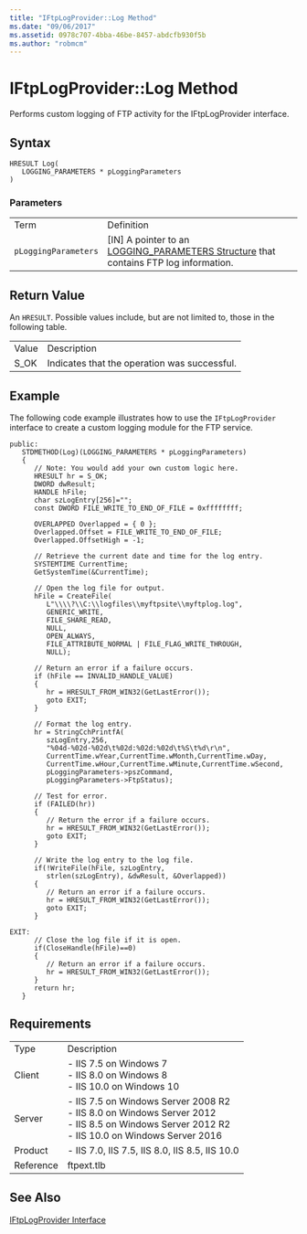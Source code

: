 ```yaml
---
title: "IFtpLogProvider::Log Method"
ms.date: "09/06/2017"
ms.assetid: 0978c707-4bba-46be-8457-abdcfb930f5b
ms.author: "robmcm"
---
```

# IFtpLogProvider::Log Method
Performs custom logging of FTP activity for the IFtpLogProvider interface.  
  
## Syntax  
  
```cpp#  
HRESULT Log(  
   LOGGING_PARAMETERS * pLoggingParameters  
)  
```  
  
### Parameters  
  
|||  
|-|-|  
|Term|Definition|  
|`pLoggingParameters`|[IN] A pointer to an [LOGGING_PARAMETERS Structure](../../ftp-extensibility-reference/native-code-api-reference/logging-parameters-structure.md) that contains FTP log information.|  
  
## Return Value  
 An `HRESULT`. Possible values include, but are not limited to, those in the following table.  
  
|||  
|-|-|  
|Value|Description|  
|S_OK|Indicates that the operation was successful.|  
  
## Example  
 The following code example illustrates how to use the `IFtpLogProvider` interface to create a custom logging module for the FTP service.  
  
```  
public:  
   STDMETHOD(Log)(LOGGING_PARAMETERS * pLoggingParameters)  
   {  
      // Note: You would add your own custom logic here.  
      HRESULT hr = S_OK;  
      DWORD dwResult;  
      HANDLE hFile;  
      char szLogEntry[256]="";  
      const DWORD FILE_WRITE_TO_END_OF_FILE = 0xffffffff;  
  
      OVERLAPPED Overlapped = { 0 };  
      Overlapped.Offset = FILE_WRITE_TO_END_OF_FILE;  
      Overlapped.OffsetHigh = -1;  
  
      // Retrieve the current date and time for the log entry.  
      SYSTEMTIME CurrentTime;  
      GetSystemTime(&CurrentTime);  
  
      // Open the log file for output.  
      hFile = CreateFile(  
         L"\\\\?\\C:\\logfiles\\myftpsite\\myftplog.log",  
         GENERIC_WRITE,  
         FILE_SHARE_READ,  
         NULL,  
         OPEN_ALWAYS,  
         FILE_ATTRIBUTE_NORMAL | FILE_FLAG_WRITE_THROUGH,  
         NULL);  
  
      // Return an error if a failure occurs.  
      if (hFile == INVALID_HANDLE_VALUE)  
      {  
         hr = HRESULT_FROM_WIN32(GetLastError());  
         goto EXIT;  
      }  
  
      // Format the log entry.  
      hr = StringCchPrintfA(  
         szLogEntry,256,  
         "%04d-%02d-%02d\t%02d:%02d:%02d\t%S\t%d\r\n",  
         CurrentTime.wYear,CurrentTime.wMonth,CurrentTime.wDay,  
         CurrentTime.wHour,CurrentTime.wMinute,CurrentTime.wSecond,  
         pLoggingParameters->pszCommand,  
         pLoggingParameters->FtpStatus);  
  
      // Test for error.  
      if (FAILED(hr))  
      {  
         // Return the error if a failure occurs.  
         hr = HRESULT_FROM_WIN32(GetLastError());  
         goto EXIT;  
      }  
  
      // Write the log entry to the log file.  
      if(!WriteFile(hFile, szLogEntry,  
         strlen(szLogEntry), &dwResult, &Overlapped))        
      {  
         // Return an error if a failure occurs.  
         hr = HRESULT_FROM_WIN32(GetLastError());  
         goto EXIT;  
      }  
  
EXIT:  
      // Close the log file if it is open.  
      if(CloseHandle(hFile)==0)  
      {  
         // Return an error if a failure occurs.  
         hr = HRESULT_FROM_WIN32(GetLastError());  
      }  
      return hr;  
   }  
```  
    
## Requirements  
  
|||  
|-|-|  
|Type|Description|  
|Client|-   IIS 7.5 on                                          Windows 7<br />-   IIS 8.0 on                                          Windows 8<br />-   IIS 10.0 on                                          Windows 10|  
|Server|-   IIS 7.5 on                                          Windows Server 2008 R2<br />-   IIS 8.0 on                                          Windows Server 2012<br />-   IIS 8.5 on                                          Windows Server 2012 R2<br />-   IIS 10.0 on                                          Windows Server 2016|  
|Product|-   IIS 7.0,                                          IIS 7.5,                                          IIS 8.0,                                          IIS 8.5,                                          IIS 10.0|  
|Reference|ftpext.tlb|  
  
## See Also  
 [IFtpLogProvider Interface](../../ftp-extensibility-reference/native-code-api-reference/iftplogprovider-interface-native.md)
